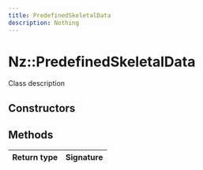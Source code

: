 ```yaml
---
title: PredefinedSkeletalData
description: Nothing
---
```


# Nz::PredefinedSkeletalData

Class description

## Constructors


## Methods

| Return type | Signature |
| ----------- | --------- |
